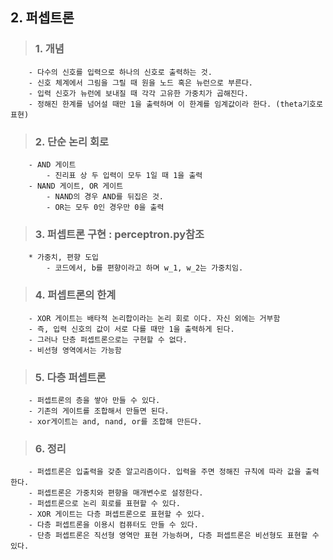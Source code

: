 ##  2. 퍼셉트론
>###    1. 개념
        - 다수의 신호를 입력으로 하나의 신호로 출력하는 것.
        - 신호 체계에서 그림을 그릴 때 원을 노드 혹은 뉴런으로 부른다.
        - 입력 신호가 뉴런에 보내질 때 각각 고유한 가중치가 곱해진다.
        - 정해진 한계를 넘어설 때만 1을 출력하며 이 한계를 임계값이라 한다. (theta기호로 표현)
>###    2. 단순 논리 회로
        - AND 게이트
            - 진리표 상 두 입력이 모두 1일 때 1을 출력
        - NAND 게이트, OR 게이트
            - NAND의 경우 AND를 뒤집은 것.
            - OR는 모두 0인 경우만 0을 출력
>###    3. 퍼셉트론 구현 : perceptron.py참조
        * 가중치, 편향 도입
            - 코드에서, b를 편향이라고 하며 w_1, w_2는 가중치임.
>###    4. 퍼셉트론의 한계
        - XOR 게이트는 배타적 논리합이라는 논리 회로 이다. 자신 외에는 거부함
        - 즉, 입력 신호의 값이 서로 다를 때만 1을 출력하게 된다.
        - 그러나 단층 퍼셉트론으로는 구현할 수 없다.
        - 비선형 영역에서는 가능함
>###    5. 다층 퍼셉트론
        - 퍼셉트론의 층을 쌓아 만들 수 있다.
        - 기존의 게이트를 조합해서 만들면 된다.
        - xor게이트는 and, nand, or를 조합해 만든다.
>###    6. 정리
        - 퍼셉트론은 입출력을 갖춘 알고리즘이다. 입력을 주면 정해진 규칙에 따라 값을 출력한다.
        - 퍼셉트론은 가중치와 편향을 매개변수로 설정한다.
        - 퍼셉트론으로 논리 회로를 표현할 수 있다.
        - XOR 게이트는 다층 퍼셉트론으로 표현할 수 있다.
        - 다층 퍼셉트론을 이용시 컴퓨터도 만들 수 있다.
        - 단층 퍼셉트론은 직선형 영역만 표현 가능하며, 다층 퍼셉트론은 비선형도 표현할 수 있다.
        